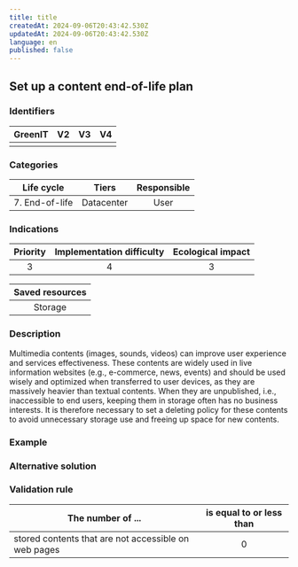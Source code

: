 ```yaml
---
title: title
createdAt: 2024-09-06T20:43:42.530Z
updatedAt: 2024-09-06T20:43:42.530Z
language: en
published: false
---
```

## Set up a content end-of-life plan

### Identifiers

| GreenIT | V2  | V3  | V4  |
| :-----: | :-: | :-: | :-: |
|         |     |     |     |

### Categories

|   Life cycle   |   Tiers    | Responsible |
| :------------: | :--------: | :---------: |
| 7. End-of-life | Datacenter |    User     |

### Indications

| Priority | Implementation difficulty | Ecological impact |
| :------: | :-----------------------: | :---------------: |
|    3     |             4             |         3         |

| Saved resources |
| :-------------: |
|     Storage     |

### Description

Multimedia contents (images, sounds, videos) can improve user experience and services effectiveness. These contents are widely used in live information websites (e.g., e-commerce, news, events) and should be used wisely and optimized when transferred to user devices, as they are massively heavier than textual contents. When they are unpublished, i.e., inaccessible to end users, keeping them in storage often has no business interests. It is therefore necessary to set a deleting policy for these contents to avoid unnecessary storage use and freeing up space for new contents.

### Example

### Alternative solution

### Validation rule

| The number of ...                                    | is equal to or less than |
| ---------------------------------------------------- | :----------------------: |
| stored contents that are not accessible on web pages |            0             |
